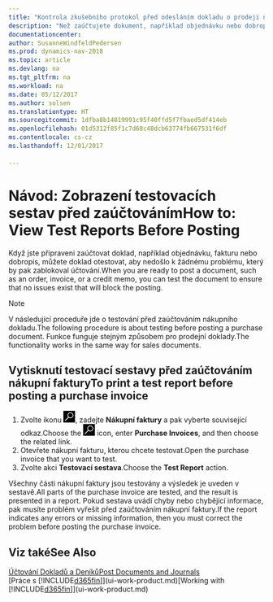 ```yaml
---
title: "Kontrola zkušebního protokol před odesláním dokladu o prodeji nebo nákupu"
description: "Než zaúčtujete dokument, například objednávku nebo dobropis, můžete jej otestovat a zkontrolovat, abyste si ověřili chyby, které by mohly blokovat účtování."
documentationcenter: 
author: SusanneWindfeldPedersen
ms.prod: dynamics-nav-2018
ms.topic: article
ms.devlang: na
ms.tgt_pltfrm: na
ms.workload: na
ms.date: 05/12/2017
ms.author: solsen
ms.translationtype: HT
ms.sourcegitcommit: 1dfba8b14019991c95f40ffd5f7fbaed5df414eb
ms.openlocfilehash: 01d5312f85f1c7d68c48dcb63774fb667531f6df
ms.contentlocale: cs-cz
ms.lasthandoff: 12/01/2017

---
```

# <a name="how-to-view-test-reports-before-posting"></a><span data-ttu-id="40a4e-103">Návod: Zobrazení testovacích sestav před zaúčtováním</span><span class="sxs-lookup"><span data-stu-id="40a4e-103">How to: View Test Reports Before Posting</span></span>
<span data-ttu-id="40a4e-104">Když jste připraveni zaúčtovat doklad, například objednávku, fakturu nebo dobropis, můžete doklad otestovat, aby nedošlo k žádnému problému, který by pak zablokoval účtování.</span><span class="sxs-lookup"><span data-stu-id="40a4e-104">When you are ready to post a document, such as an order, invoice, or a credit memo, you can test the document to ensure that no issues exist that will block the posting.</span></span>

> [!NOTE]  
>   <span data-ttu-id="40a4e-105">V následující proceduře jde o testování před zaúčtováním nákupního dokladu.</span><span class="sxs-lookup"><span data-stu-id="40a4e-105">The following procedure is about testing before posting a purchase document.</span></span> <span data-ttu-id="40a4e-106">Funkce funguje stejným způsobem pro prodejní doklady.</span><span class="sxs-lookup"><span data-stu-id="40a4e-106">The functionality works in the same way for sales documents.</span></span>

## <a name="to-print-a-test-report-before-posting-a-purchase-invoice"></a><span data-ttu-id="40a4e-107">Vytisknutí testovací sestavy před zaúčtováním nákupní faktury</span><span class="sxs-lookup"><span data-stu-id="40a4e-107">To print a test report before posting a purchase invoice</span></span>
1. <span data-ttu-id="40a4e-108">Zvolte ikonu ![Vyhledat stránku nebo sestavu](media/ui-search/search_small.png "Ikona Vyhledat stránku nebo sestavu"), zadejte **Nákupní faktury** a pak vyberte související odkaz.</span><span class="sxs-lookup"><span data-stu-id="40a4e-108">Choose the ![Search for Page or Report](media/ui-search/search_small.png "Search for Page or Report icon") icon, enter **Purchase Invoices**, and then choose the related link.</span></span>
2. <span data-ttu-id="40a4e-109">Otevřete nákupní fakturu, kterou chcete testovat.</span><span class="sxs-lookup"><span data-stu-id="40a4e-109">Open the purchase invoice that you want to test.</span></span>
3. <span data-ttu-id="40a4e-110">Zvolte akci **Testovací sestava**.</span><span class="sxs-lookup"><span data-stu-id="40a4e-110">Choose the **Test Report** action.</span></span>  

<span data-ttu-id="40a4e-111">Všechny části nákupní faktury jsou testovány a výsledek je uveden v sestavě.</span><span class="sxs-lookup"><span data-stu-id="40a4e-111">All parts of the purchase invoice are tested, and the result is presented in a report.</span></span> <span data-ttu-id="40a4e-112">Pokud sestava uvádí chyby nebo chybějící informace, pak musíte problém vyřešit před zaúčtováním nákupní faktury.</span><span class="sxs-lookup"><span data-stu-id="40a4e-112">If the report indicates any errors or missing information, then you must correct the problem before posting the purchase invoice.</span></span>

## <a name="see-also"></a><span data-ttu-id="40a4e-113">Viz také</span><span class="sxs-lookup"><span data-stu-id="40a4e-113">See Also</span></span>
[<span data-ttu-id="40a4e-114">Účtování Dokladů a Deníků</span><span class="sxs-lookup"><span data-stu-id="40a4e-114">Post Documents and Journals</span></span>](ui-post-documents-journals.md)  
<span data-ttu-id="40a4e-115">[Práce s [!INCLUDE[d365fin](includes/d365fin_md.md)]](ui-work-product.md)</span><span class="sxs-lookup"><span data-stu-id="40a4e-115">[Working with [!INCLUDE[d365fin](includes/d365fin_md.md)]](ui-work-product.md)</span></span>


